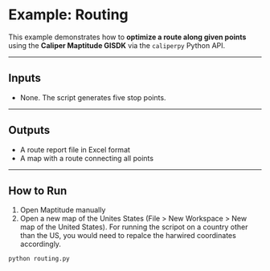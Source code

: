 # Example: Routing

This example demonstrates how to **optimize a route along given points** using the **Caliper Maptitude GISDK** via the `caliperpy` Python API.  
 
---

## Inputs

- None.  The script generates five stop points.

---

## Outputs

- A route report file in Excel format
- A map with a route connecting all points

---

## How to Run
1. Open Maptitude manually
2. Open a new map of the Unites States  (File > New Workspace > New map of the United States).  For running the scripot on a country other than the US, you would need to repalce the harwired coordinates accordingly.

```bash
python routing.py
